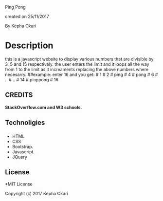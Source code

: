 Ping Pong

created on 25/11/2017

By Kepha Okari

# Description

this is a javascript website to display various numbers that are divisible by 3, 5 and 15 respectively. the user enters the limit  and it loops all the way from 1 to the limit as it increaments replacing the above numbers where necesarry.
 ##example: enter 16 and you get: 
 	# 1
 	# 2
 	# ping
 	# 4
 	# pong
 	# 6
 	# ..
 	# ..
 	# 14
 	# pinppong
 	# 16



## CREDITS

####  StackOverflow.com and W3 schools.

## Technoligies

##### 
* HTML
* CSS
* Bootstrap.
* Javascript.
* JQuery

## License

*MIT License

Copyright (c) 2017 Kepha Okari